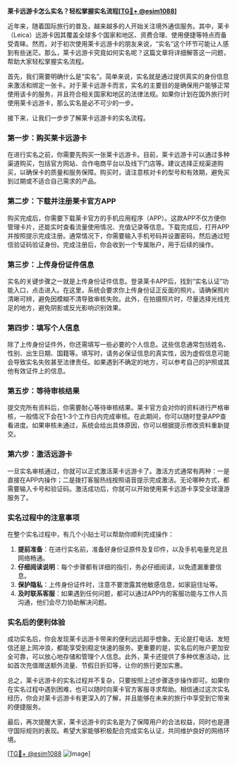 **莱卡远游卡怎么实名？轻松掌握实名流程[[TG💪+ @esim1088](https://t.me/s/esim1088)]**

近年来，随着国际旅行的普及，越来越多的人开始关注境外通信服务。其中，莱卡（Leica）远游卡因其覆盖全球多个国家和地区、资费合理、使用便捷等特点而备受青睐。然而，对于初次使用莱卡远游卡的朋友来说，“实名”这个环节可能让人感到有些迷茫。那么，莱卡远游卡究竟如何实名呢？这篇文章将详细解答这一问题，帮助大家轻松掌握实名流程。

首先，我们需要明确什么是“实名”。简单来说，实名就是通过提供真实的身份信息来激活和绑定一张卡。对于莱卡远游卡而言，实名的主要目的是确保用户能够正常使用该卡的服务，并且符合相关国家和地区的法律法规。如果你计划在国外旅行时使用莱卡远游卡，那么实名是必不可少的一步。

接下来，让我们一步步了解莱卡远游卡的实名流程。

### 第一步：购买莱卡远游卡

在进行实名之前，你需要先购买一张莱卡远游卡。目前，莱卡远游卡可以通过多种渠道购买，包括官方网站、合作电商平台以及线下门店等。建议选择正规渠道购买，以确保卡的质量和服务保障。购买时，请注意核对卡的型号和有效期，避免买到过期或不适合自己需求的产品。

### 第二步：下载并注册莱卡官方APP

购买完成后，你需要下载莱卡官方的手机应用程序（APP）。这款APP不仅方便你管理卡片，还能实时查看流量使用情况、充值记录等信息。下载完成后，打开APP并按照提示完成注册。通常情况下，你需要输入手机号码并设置密码，然后通过短信验证码验证身份。完成注册后，你会收到一个专属账户，用于后续的操作。

### 第三步：上传身份证件信息

实名的关键步骤之一就是上传身份证件信息。登录莱卡APP后，找到“实名认证”功能入口，点击进入。在这里，系统会要求你上传身份证正反面的照片。请确保照片清晰可辨，避免因模糊不清导致审核失败。此外，在拍摄照片时，尽量选择光线充足的地方，避免阴影或反光影响识别效果。

### 第四步：填写个人信息

除了上传身份证件外，你还需填写一些必要的个人信息。这些信息通常包括姓名、性别、出生日期、国籍等。填写时，请务必保证信息的真实性，因为虚假信息可能会导致实名失败甚至法律责任。如果遇到不确定的地方，可以参考自己的护照或其他有效证件上的信息。

### 第五步：等待审核结果

提交完所有资料后，你需要耐心等待审核结果。莱卡官方会对你的资料进行严格审核，一般情况下会在1-3个工作日内完成审核。在此期间，你可以随时登录APP查看进度。如果审核未通过，系统会给出具体原因，你可以根据提示修改资料重新提交。

### 第六步：激活远游卡

一旦实名审核通过，你就可以正式激活莱卡远游卡了。激活方式通常有两种：一是直接在APP内操作；二是拨打客服热线按照语音提示完成激活。无论哪种方式，都需要输入卡号和验证码。激活成功后，你就可以开始使用莱卡远游卡享受全球漫游服务了。

### 实名过程中的注意事项

在整个实名过程中，有几个小贴士可以帮助你顺利完成操作：

1. **提前准备**：在进行实名前，准备好身份证原件及复印件，以及手机电量充足且网络畅通。
2. **仔细阅读说明**：每个步骤都有详细的指引，务必仔细阅读，以免遗漏重要信息。
3. **保护隐私**：上传身份证件时，注意不要泄露其他敏感信息，如家庭住址等。
4. **及时联系客服**：如果遇到任何问题，都可以通过APP内的客服功能与工作人员沟通，他们会尽力协助解决问题。

### 实名后的便利体验

成功实名后，你会发现莱卡远游卡带来的便利远远超乎想象。无论是打电话、发短信还是上网冲浪，都能享受到稳定快速的服务。更重要的是，实名后的账户更加安全可靠，可以放心地存储和管理个人信息。此外，莱卡还提供了多种优惠活动，比如首次充值赠送额外流量、节假日折扣等，让你的旅行更加实惠。

总之，莱卡远游卡的实名过程并不复杂，只要按照上述步骤逐步操作即可。如果你在实名过程中遇到困难，也可以随时向莱卡官方客服寻求帮助。相信通过这次实名经历，你会对莱卡远游卡有更深入的了解，并且能够在未来的旅行中享受到它带来的便捷服务。

最后，再次提醒大家，莱卡远游卡的实名是为了保障用户的合法权益，同时也是遵守国际规则的表现。希望大家能够积极配合完成实名认证，共同维护良好的网络环境。

[[TG💪+ @esim1088](https://t.me/s/esim1088) ![Image](https://i.postimg.cc/4NQfJmqS/Snipaste-2025-05-13-00-14-12.png)]